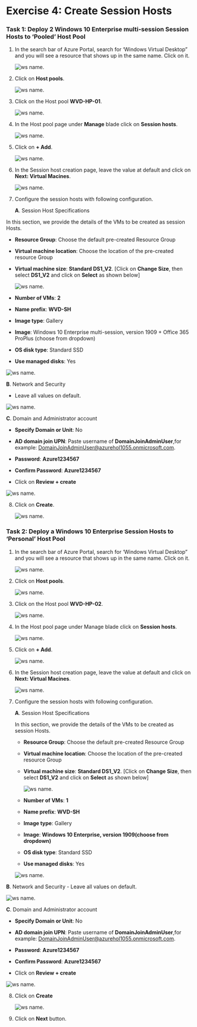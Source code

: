 # Exercise 4: Create Session Hosts

### **Task 1: Deploy 2 Windows 10 Enterprise multi-session Session Hosts to ‘Pooled’ Host Pool**

1. In the search bar of Azure Portal, search for ‘Windows Virtual Desktop” and you will see a resource that shows up in the same name. Click on it.

   ![ws name.](media/53.png)
     
2. Click on **Host pools**.

   ![ws name.](media/54.png)
     
3. Click on the Host pool **WVD-HP-01**.

   ![ws name.](media/55.png)
     
4. In the Host pool page under **Manage** blade click on **Session hosts**.

   ![ws name.](media/56.png)
     
5. Click on **+ Add**.

   ![ws name.](media/57.png)
    
6. In the Session host creation page, leave the value at default and click on **Next: Virtual Macines**.

   ![ws name.](media/58.png)
  
7. Configure the session hosts with following configuration.

   **A**. Session Host Specifications

In this section, we provide the details of the VMs to be created as session Hosts.    

   - **Resource Group**: Choose the default pre-created Resource Group

   - **Virtual machine location**: Choose the location of the pre-created resource Group

   - **Virtual machine size**: **Standard DS1_V2**. [Click on **Change Size**, then select **DS1_V2** and click on **Select** as shown below]
   
      ![ws name.](media/wvd28.png)

   - **Number of VMs**: **2**
   
   - **Name prefix**: **WVD-SH** 

   - **Image type**: Gallery 

   - **Image**: Windows 10 Enterprise multi-session, version 1909 + Office 365 ProPlus (choose from dropdown) 

   - **OS disk type**: Standard SSD 

   - **Use managed disks**: Yes 
   
   ![ws name.](media/59.png)
   
  **B**. Network and Security 
   - Leave all values on default.
 
   ![ws name.](media/60.png)
 
 **C**. Domain and Administrator account 
 
   - **Specify Domain or Unit**: No 

   - **AD domain join UPN**: Paste username of **DomainJoinAdminUser**,for example: DomainJoinAdminUser@azurehol1055.onmicrosoft.com.

   - **Password**: **Azure1234567**

   - **Confirm Password**: **Azure1234567**
   
   - Click on **Review + create**

  ![ws name.](media/61.png)

8. Click on **Create**.

   ![ws name.](media/62.png)
  
### **Task 2: Deploy a Windows 10 Enterprise Session Hosts to ‘Personal’ Host Pool**

1. In the search bar of Azure Portal, search for ‘Windows Virtual Desktop” and you will see a resource that shows up in the same name. Click on it.

   ![ws name.](media/63.png)
  
2. Click on **Host pools**.

   ![ws name.](media/64.png)
   
3. Click on the Host pool **WVD-HP-02**.

   ![ws name.](media/65.png)
  
4. In the Host pool page under Manage blade click on **Session hosts**.

   ![ws name.](media/66.png)
  
5. Click on **+ Add**.

   ![ws name.](media/67.png)
  
6. In the Session host creation page, leave the value at default and click on **Next: Virtual Macines**.

   ![ws name.](media/68.png)
 
7. Configure the session hosts with following configuration.

   **A**. Session Host Specifications

   In this section, we provide the details of the VMs to be created as session Hosts. 
   
   - **Resource Group**: Choose the default pre-created Resource Group

   - **Virtual machine location**: Choose the location of the pre-created resource Group

   - **Virtual machine size**: **Standard DS1_V2**. [Click on **Change Size**, then select **DS1_V2** and click on **Select** as shown below]
   
      ![ws name.](media/wvd28.png)
      
   - **Number of VMs**: **1** 
   
   - **Name prefix**: **WVD-SH**

   - **Image type**: Gallery 

   - **Image**: **Windows 10 Enterprise, version 1909(choose from dropdown)** 

   - **OS disk type**: Standard SSD 

   - **Use managed disks**: Yes 
   
   ![ws name.](media/69.png)

  **B**. Network and Security 
    - Leave all values on default.
 
   ![ws name.](media/70.png)
 
 **C**. Domain and Administrator account 

   - **Specify Domain or Unit**: No 

   - **AD domain join UPN**: Paste username of **DomainJoinAdminUser**,for example: DomainJoinAdminUser@azurehol1055.onmicrosoft.com.

   - **Password**: **Azure1234567**

   - **Confirm Password**: **Azure1234567**
   
   - Click on **Review + create**
    
  ![ws name.](media/71.png)
  
8. Click on **Create**

   ![ws name.](media/72.png)

9. Click on **Next** button.
